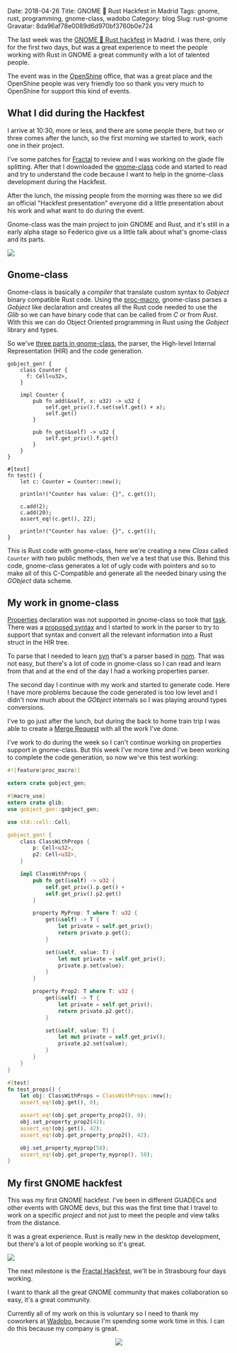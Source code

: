 Date: 2018-04-26
Title: GNOME 💙 Rust Hackfest in Madrid
Tags: gnome, rust, programming, gnome-class, wadobo
Category: blog
Slug: rust-gnome
Gravatar: 8da96af78e0089d6d970bf3760b0e724

The last week was the [GNOME 💙 Rust hackfest][1] in Madrid. I was there,
only for the first two days, but was a great experience to meet the people
working with Rust in GNOME a great community with a lot of talented people.

The event was in the [OpenShine][2] office, that was a great place and the
OpenShine people was very friendly too so thank you very much to OpenShine
for support this kind of events.

## What I did during the Hackfest

I arrive at 10:30, more or less, and there are some people there, but two
or three comes after the lunch, so the first morning we started to work,
each one in their project.

I've some patches for [Fractal][3] to review and I was working on the glade
file splitting. After that I downloaded the [gnome-class][4] code and
started to read and try to understand the code because I want to help in
the gnome-class development during the Hackfest.

After the lunch, the missing people from the morning was there so we did an
official "Hackfest presentation" everyone did a little presentation about
his work and what want to do during the event.

Gnome-class was the main project to join GNOME and Rust, and it's still in
a early alpha stage so Federico give us a little talk about what's
gnome-class and its parts.

<p class="img">
    <a href="/static/pictures/madrid-whiteboard.jpg">
        <img src="/static/pictures/madrid-whiteboard.jpg" />
    </a>
</p>

## Gnome-class

Gnome-class is basically a *compiler* that translate custom syntax to
*Gobject* binary compatible Rust code. Using the [proc-macro][5],
gnome-class parses a *Gobject* like declaration and creates all the Rust
code needed to use the *Glib* so we can have binary code that can be called
from *C* or from *Rust*. With this we can do Object Oriented programming in
Rust using the *Gobject* library and types.

So we've [three parts in gnome-class][6], the parser, the High-level
Internal Representation (HIR) and the code generation.

```
gobject_gen! {
    class Counter {
      f: Cell<u32>,
    }

    impl Counter {
        pub fn add(&self, x: u32) -> u32 {
            self.get_priv().f.set(self.get() + x);
            self.get()
        }

        pub fn get(&self) -> u32 {
            self.get_priv().f.get()
        }
    }
}

#[test]
fn test() {
    let c: Counter = Counter::new();

    println!("Counter has value: {}", c.get());

    c.add(2);
    c.add(20);
    assert_eq!(c.get(), 22);

    println!("Counter has value: {}", c.get());
}
```

This is Rust code with gnome-class, here we're creating a new *Class*
called `Counter` with two public methods, then we've a test that use this.
Behind this code, gnome-class generates a lot of ugly code with pointers
and so to make all of this C-Compatible and generate all the needed binary
using the *GObject* data scheme.

## My work in gnome-class

[Properties][7] declaration was not supported in gnome-class so took that
[task][8]. There was a [proposed syntax][9] and I started to work in the
parser to try to support that syntax and convert all the relevant
information into a Rust struct in the HIR tree.

To parse that I needed to learn [syn][10] that's a parser based in
[nom][11]. That was not easy, but there's a lot of code in gnome-class so I
can read and learn from that and at the end of the day I had a working
properties parser.

The second day I continue with my work and started to generate code. Here I
have more problems because the code generated is too low level and I didn't
now much about the *GObject* internals so I was playing around types
conversions.

I've to go just after the lunch, but during the back to home train trip I
was able to create a [Merge Request][12] with all the work I've done.

I've work to do during the week so I can't continue working on properties
support in gnome-class. But this week I've more time and I've been working
to complete the code generation, so now we've this test working:

```rust
#![feature(proc_macro)]

extern crate gobject_gen;

#[macro_use]
extern crate glib;
use gobject_gen::gobject_gen;

use std::cell::Cell;

gobject_gen! {
    class ClassWithProps {
        p: Cell<u32>,
        p2: Cell<u32>,
    }

    impl ClassWithProps {
        pub fn get(&self) -> u32 {
            self.get_priv().p.get() +
            self.get_priv().p2.get()
        }

        property MyProp: T where T: u32 {
            get(&self) -> T {
                let private = self.get_priv();
                return private.p.get();
            }

            set(&self, value: T) {
                let mut private = self.get_priv();
                private.p.set(value);
            }
        }

        property Prop2: T where T: u32 {
            get(&self) -> T {
                let private = self.get_priv();
                return private.p2.get();
            }

            set(&self, value: T) {
                let mut private = self.get_priv();
                private.p2.set(value);
            }
        }
    }
}

#[test]
fn test_props() {
    let obj: ClassWithProps = ClassWithProps::new();
    assert_eq!(obj.get(), 0);

    assert_eq!(obj.get_property_prop2(), 0);
    obj.set_property_prop2(42);
    assert_eq!(obj.get(), 42);
    assert_eq!(obj.get_property_prop2(), 42);

    obj.set_property_myprop(58);
    assert_eq!(obj.get_property_myprop(), 58);
}
```

## My first GNOME hackfest

This was my first GNOME hackfest. I've been in different GUADECs and other
events with GNOME devs, but this was the first time that I travel to work
on a specific *project* and not just to meet the people and view talks from
the distance.

It was a great experience. Rust is really new in the desktop development,
but there's a lot of people working so it's great.

<p class="img">
    <a href="/static/pictures/madrid-food.jpg">
        <img src="/static/pictures/madrid-food.jpg" />
    </a>
</p>

The next milestone is the [Fractal Hackfest][14], we'll be in Strasbourg
four days working.

I want to thank all the great GNOME community that makes collaboration
so easy, it's a great community.

Currently all of my work on this is voluntary so I need to thank my
coworkers at [Wadobo][13], because I'm spending some work time in this. I
can do this because my company is great.

<center>
    <a href="https://wadobo.com">
        <img src="/static/pictures/wadobo-mini.png" />
    </a>
</center>

[1]: https://wiki.gnome.org/Hackfests/Rust2018#Reports
[2]: https://www.openshine.com/
[3]: https://gitlab.gnome.org/World/fractal
[4]: https://gitlab.gnome.org/federico/gnome-class
[5]: https://doc.rust-lang.org/unstable-book/language-features/proc-macro.html
[6]: https://federico.pages.gitlab.gnome.org/gnome-class/
[7]: https://developer.gnome.org/gobject/stable/gobject-properties.html
[8]: https://gitlab.gnome.org/federico/gnome-class/issues/2
[9]: https://gitlab.gnome.org/federico/gnome-class/blob/master/gobject-notes/syntax.md
[10]: https://crates.io/crates/syn
[11]: https://crates.io/crates/nom
[12]: https://gitlab.gnome.org/federico/gnome-class/merge_requests/9
[13]: https://wadobo.com
[14]: https://wiki.gnome.org/Hackfests/Fractal2018
